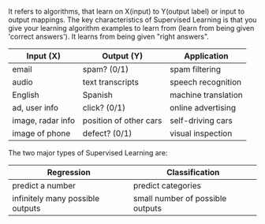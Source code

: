 It refers to algorithms, that learn on X(input) to Y(output label) or input to output mappings. The key characteristics of Supervised Learning is that you give your learning algorithm examples to learn from (learn from being given 'correct answers'). 
It learns from being given "right answers".

| Input (X) | Output (Y) | Application |
| - | - | - |
| email | spam? (0/1) | spam filtering |
| audio | text transcripts | speech recognition |
| English | Spanish | machine translation |
| ad, user info | click? (0/1) | online advertising |
| image, radar info | position of other cars | self-driving cars |
| image of phone | defect? (0/1) | visual inspection |

The two major types of Supervised Learning are:

| Regression | Classification |
| - | - |
| predict a number | predict categories |
| infinitely many possible outputs | small number of possible outputs |

